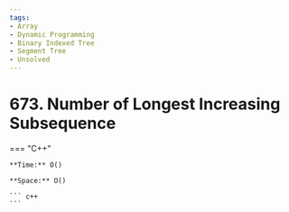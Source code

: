 ```yaml
---
tags:
- Array
- Dynamic Programming
- Binary Indexed Tree
- Segment Tree
- Unsolved
---
```



# 673. Number of Longest Increasing Subsequence

=== "C++"

    **Time:** O()

    **Space:** O()

    ``` c++
    ```